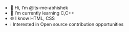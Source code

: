 - 👋 Hi, I’m @its-me-abhishek
- 🌱 I’m currently learning C,C++
- 🌐 I know HTML, CSS
- ℹ️ Interested in Open source contribution opportunities 
<!---
its-me-abhishek/its-me-abhishek is a ✨ special ✨ repository because its `README.md` (this file) appears on your GitHub profile.
You can click the Preview link to take a look at your changes.
--->

